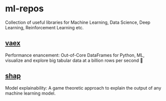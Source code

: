 # ml-repos
Collection of useful libraries for Machine Learning, Data Science, Deep Learning, Reinforcement Learning etc.

## [vaex](https://github.com/vaexio/vaex/)
Performance enancement: Out-of-Core DataFrames for Python, ML, visualize and explore big tabular data at a billion rows per second 🚀

## [shap](https://github.com/slundberg/shap)
Model explainability: A game theoretic approach to explain the output of any machine learning model.

